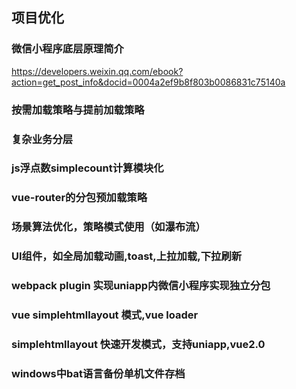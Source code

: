 ## 项目优化

### 微信小程序底层原理简介
https://developers.weixin.qq.com/ebook?action=get_post_info&docid=0004a2ef9b8f803b0086831c75140a  

### 按需加载策略与提前加载策略

### 复杂业务分层

### js浮点数simplecount计算模块化

### vue-router的分包预加载策略    

### 场景算法优化，策略模式使用（如瀑布流）


### UI组件，如全局加载动画,toast,上拉加载,下拉刷新


### webpack plugin 实现uniapp内微信小程序实现独立分包

### vue simplehtmllayout 模式,vue loader  

### simplehtmllayout 快速开发模式，支持uniapp,vue2.0  

### windows中bat语言备份单机文件存档  
